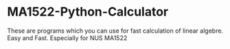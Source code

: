 # MA1522-Python-Calculator
These are programs which you can use for fast calculation of linear algebre. Easy and Fast. Especially for NUS MA1522
